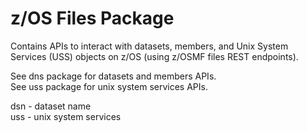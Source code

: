 # z/OS Files Package

Contains APIs to interact with datasets, members, and Unix System Services (USS) objects on z/OS (using z/OSMF files REST
endpoints).

See dns package for datasets and members APIs.  
See uss package for unix system services APIs.

dsn - dataset name  
uss - unix system services   
  
